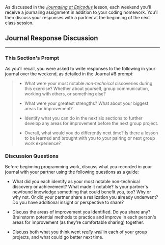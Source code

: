 As discussed in the _[Journaling at Epicodus](https://new.learnhowtoprogram.com/introduction-to-programming/git-html-and-css/homework-journaling-at-epicodus)_ lesson, each weekend you'll receive a journaling assignment in addition to your coding homework. You'll then discuss your responses with a partner at the beginning of the next class session.

## Journal Response Discussion
---

### This Section's Prompt

As you'll recall, you were asked to write responses to the following in your journal over the weekend, as detailed in the Journal #8 prompt:

> * What were your most notable _non-technical_ discoveries during this exercise? Whether about yourself, group communication, working with others, or something else?
>
> * What were your greatest strengths? What about your biggest areas for improvement?
>
> * Identify what you can do in the next six sections to further develop any areas for improvement before the next group project.
>
> * Overall, what would you do differently next time? Is there a lesson to be learned and brought with you to your pairing or next group work experience?  

### Discussion Questions

Before beginning programming work, discuss what you recorded in your journal with your partner using the following questions as a guide:

* What did you each identify as your most notable non-technical discovery or achievement? What made it notable? Is your partner's newfound knowledge something that could benefit you, too? Why or why not. Or did your partner share a realization you already underwent? Do you have additional insight or perspective to share?

* Discuss the areas of improvement you identified. Do you share any? Brainstorm potential methods to practice and improve in each person's areas for improvement (as they're comfortable sharing) together.

* Discuss both what you think went _really well_ in each of your group projects, and what could go better next time.
